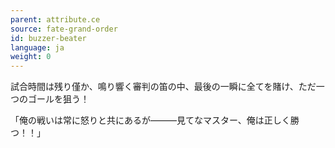 ```yaml
---
parent: attribute.ce
source: fate-grand-order
id: buzzer-beater
language: ja
weight: 0
---
```


試合時間は残り僅か、鳴り響く審判の笛の中、最後の一瞬に全てを賭け、ただ一つのゴールを狙う！

「俺の戦いは常に怒りと共にあるが―――見てなマスター、俺は正しく勝つ！！」
